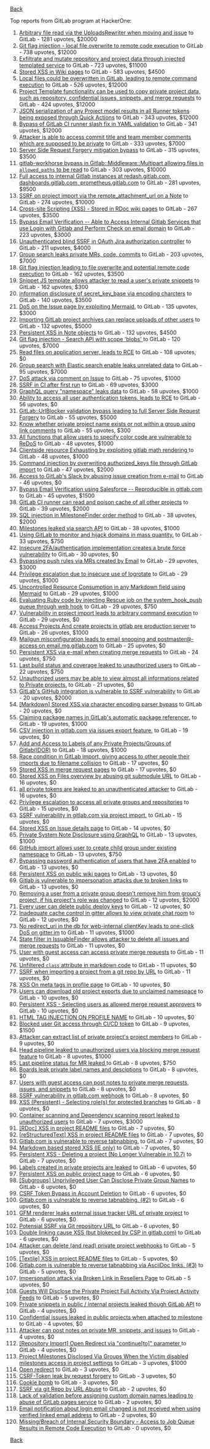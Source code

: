 [Back](../README.md)

Top reports from GitLab program at HackerOne:

1. [Arbitrary file read via the UploadsRewriter when moving and issue](https://hackerone.com/reports/827052) to GitLab - 1281 upvotes, $20000
2. [Git flag injection - local file overwrite to remote code execution](https://hackerone.com/reports/658013) to GitLab - 738 upvotes, $12000
3. [Exfiltrate and mutate repository and project data through injected templated service](https://hackerone.com/reports/446585) to GitLab - 723 upvotes, $11000
4. [Stored XSS in Wiki pages](https://hackerone.com/reports/526325) to GitLab - 583 upvotes, $4500
5. [Local files could be overwritten in GitLab, leading to remote command execution](https://hackerone.com/reports/587854) to GitLab - 526 upvotes, $12000
6. [Project Template functionality can be used to copy private project data, such as repository, confidential issues, snippets, and merge requests](https://hackerone.com/reports/689314) to GitLab - 424 upvotes, $12000
7. [JSON serialization of any Project model results in all Runner tokens being exposed through Quick Actions](https://hackerone.com/reports/509924) to GitLab - 343 upvotes, $12000
8. [Bypass of GitLab CI runner slash fix in YAML validation](https://hackerone.com/reports/409395) to GitLab - 341 upvotes, $12000
9. [Attacker is able to access commit title and team member comments which are supposed to be private](https://hackerone.com/reports/502593) to GitLab - 333 upvotes, $7000
10. [Server Side Request Forgery mitigation bypass](https://hackerone.com/reports/632101) to GitLab - 315 upvotes, $3500
11. [gitlab-workhorse bypass in Gitlab::Middleware::Multipart allowing files in `allowed_paths` to be read](https://hackerone.com/reports/850447) to GitLab - 303 upvotes, $10000
12. [Full access to internal Gitlab instances at redash.gitlab.com, dashboards.gitlab.com, prometheus.gitlab.com](https://hackerone.com/reports/498964) to GitLab - 281 upvotes, $9500
13. [SSRF on project import via the remote_attachment_url on a Note](https://hackerone.com/reports/826361) to GitLab - 274 upvotes, $10000
14. [Cross-site Scripting (XSS) - Stored in RDoc wiki pages](https://hackerone.com/reports/662287) to GitLab - 267 upvotes, $3500
15. [Bypass Email Verification -- Able to Access Internal Gitlab Services that use Login with Gitlab and Perform Check on email domain](https://hackerone.com/reports/565883) to GitLab - 223 upvotes, $3000
16. [Unauthenticated blind SSRF in OAuth Jira authorization controller](https://hackerone.com/reports/398799) to GitLab - 211 upvotes, $4000
17. [Group search leaks private MRs, code, commits](https://hackerone.com/reports/692252) to GitLab - 203 upvotes, $7000
18. [Git flag injection leading to file overwrite and potential remote code execution](https://hackerone.com/reports/653125) to GitLab - 162 upvotes, $3500
19. [Snippet JS template allows attacker to read a user's private snippets](https://hackerone.com/reports/348443) to GitLab - 162 upvotes, $300
20. [information disclosure of secret_key_base via encoding charcters](https://hackerone.com/reports/460545) to GitLab - 140 upvotes, $3500
21. [DoS on the Issue page by exploiting Mermaid.](https://hackerone.com/reports/470067) to GitLab - 135 upvotes, $3000
22. [Importing GitLab project archives can replace uploads of other users](https://hackerone.com/reports/534794) to GitLab - 132 upvotes, $5000
23. [Persistent XSS in Note objects](https://hackerone.com/reports/508184) to GitLab - 132 upvotes, $4500
24. [Git flag injection - Search API with scope 'blobs' ](https://hackerone.com/reports/682442) to GitLab - 120 upvotes, $7000
25. [Read files on application server, leads to RCE](https://hackerone.com/reports/178152) to GitLab - 108 upvotes, $0
26. [Group search with Elastic search enable leaks unrelated data](https://hackerone.com/reports/708820) to GitLab - 95 upvotes, $7000
27. [DoS attack via comment on Issue](https://hackerone.com/reports/557154) to GitLab - 75 upvotes, $1000
28. [SSRF in CI after first run](https://hackerone.com/reports/369451) to GitLab - 69 upvotes, $3000
29. [GraphQL query "namespace" leaks data](https://hackerone.com/reports/614355) to GitLab - 58 upvotes, $1000
30. [Ability to access all user authentication tokens, leads to RCE](https://hackerone.com/reports/158330) to GitLab - 56 upvotes, $0
31. [GitLab::UrlBlocker validation bypass leading to full Server Side Request Forgery](https://hackerone.com/reports/541169) to GitLab - 55 upvotes, $5000
32. [Know whether private project name exists or not within a group using link comments](https://hackerone.com/reports/495497) to GitLab - 55 upvotes, $300
33. [All functions that allow users to specify color code are vulnerable to ReDoS](https://hackerone.com/reports/511381) to GitLab - 48 upvotes, $1000
34. [Clientside resource Exhausting by exploiting gitlab math rendering ](https://hackerone.com/reports/549040) to GitLab - 48 upvotes, $1000
35. [Command injection by overwriting authorized_keys file through GitLab import](https://hackerone.com/reports/298873) to GitLab - 47 upvotes, $2000
36. [Access to GitLab's Slack by abusing issue creation from e-mail](https://hackerone.com/reports/218230) to GitLab - 46 upvotes, $0
37. [Bypass Email Verification using Salesforce -- Reproducible in gitlab.com](https://hackerone.com/reports/617896) to GitLab - 45 upvotes, $1500
38. [GitLab CI runner can read and poison cache of all other projects](https://hackerone.com/reports/301432) to GitLab - 39 upvotes, $2000
39. [SQL injection in MilestoneFinder order method](https://hackerone.com/reports/298176) to GitLab - 38 upvotes, $2000
40. [Milestones leaked via search API](https://hackerone.com/reports/460815) to GitLab - 38 upvotes, $1000
41. [Using GitLab to monitor and hijack domains in mass quantity.](https://hackerone.com/reports/312118) to GitLab - 33 upvotes, $750
42. [Insecure 2FA/authentication implementation creates a brute force vulnerability](https://hackerone.com/reports/149598) to GitLab - 30 upvotes, $0
43. [Bypassing push rules via MRs created by Email](https://hackerone.com/reports/526570) to GitLab - 29 upvotes, $3000
44. [Privilege escalation due to insecure use of logrotate](https://hackerone.com/reports/578119) to GitLab - 29 upvotes, $1000
45. [Uncontrolled Resource Consumption in any Markdown field using Mermaid](https://hackerone.com/reports/670572) to GitLab - 29 upvotes, $1000
46. [Evaluating Ruby code by injecting Rescue job on the system_hook_push queue through web hook](https://hackerone.com/reports/299473) to GitLab - 29 upvotes, $750
47. [Vulnerability in project import leads to arbitrary command execution](https://hackerone.com/reports/378148) to GitLab - 29 upvotes, $0
48. [Access Projects And create projects in gitlab pre production server](https://hackerone.com/reports/540711) to GitLab - 26 upvotes, $1000
49. [Mailgun misconfiguration leads to email snooping and postmaster@-access on email.mg.gitlab.com](https://hackerone.com/reports/174983) to GitLab - 25 upvotes, $0
50. [Persistent XSS via e-mail when creating merge requests](https://hackerone.com/reports/496973) to GitLab - 24 upvotes, $750
51. [Last build status and coverage leaked to unauthorized users](https://hackerone.com/reports/477222) to GitLab - 22 upvotes, $750
52. [Unauthorized users may be able to view almost all informations related to Private projects.](https://hackerone.com/reports/407763) to GitLab - 21 upvotes, $0
53. [GitLab's GitHub integration is vulnerable to SSRF vulnerability](https://hackerone.com/reports/446593) to GitLab - 20 upvotes, $2000
54. [[Markdown] Stored XSS via character encoding parser bypass](https://hackerone.com/reports/270999) to GitLab - 20 upvotes, $0
55. [Claiming package names in GitLab's automatic package referencer.](https://hackerone.com/reports/462503) to GitLab - 19 upvotes, $1000
56. [CSV injection in gitlab.com via issues export feature.](https://hackerone.com/reports/216243) to GitLab - 19 upvotes, $0
57. [Add and Access to Labels of any Private Projects/Groups of Gitlab(IDOR)](https://hackerone.com/reports/439729) to GitLab - 18 upvotes, $1000
58. [Race condition in GitLab import, giving access to other people their imports due to filename collision](https://hackerone.com/reports/214028) to GitLab - 17 upvotes, $0
59. [Stored XSS in merge request pages](https://hackerone.com/reports/409380) to GitLab - 17 upvotes, $0
60. [Stored XSS on Files overview by abusing git submodule URL](https://hackerone.com/reports/218872) to GitLab - 16 upvotes, $0
61. [all private tokens are leaked to an unauthenticated attacker](https://hackerone.com/reports/268794) to GitLab - 16 upvotes, $0
62. [Privilege escalation to access all private groups and repositories](https://hackerone.com/reports/131210) to GitLab - 15 upvotes, $0
63. [SSRF vulnerability in gitlab.com via project import.](https://hackerone.com/reports/215105) to GitLab - 15 upvotes, $0
64. [Stored XSS on Issue details page](https://hackerone.com/reports/384255) to GitLab - 14 upvotes, $0
65. [Private System Note Disclosure using GraphQL](https://hackerone.com/reports/633001) to GitLab - 13 upvotes, $1000
66. [GitHub import allows user to create child group under existing namespace](https://hackerone.com/reports/301137) to GitLab - 13 upvotes, $750
67. [Bypassing password authentication of users that have 2FA enabled](https://hackerone.com/reports/128085) to GitLab - 13 upvotes, $0
68. [Persistent XSS on public wiki pages](https://hackerone.com/reports/136333) to GitLab - 13 upvotes, $0
69. [Gitlab is vulnerable to impersonation attacks due to broken links](https://hackerone.com/reports/265696) to GitLab - 13 upvotes, $0
70. [Removing a user from a private group doesn't remove him from group's project, if his project's role was changed](https://hackerone.com/reports/310185) to GitLab - 12 upvotes, $2000
71. [Every user can delete public deploy keys](https://hackerone.com/reports/195088) to GitLab - 12 upvotes, $0
72. [Inadequate cache control in gitter allows to view private chat room](https://hackerone.com/reports/493791) to GitLab - 12 upvotes, $0
73. [No redirect_uri in the db for web-internal clientKey leads to one-click DoS on gitter.im](https://hackerone.com/reports/702987) to GitLab - 11 upvotes, $1000
74. [State filter in IssuableFinder allows attacker to delete all issues and merge requests](https://hackerone.com/reports/186194) to GitLab - 11 upvotes, $0
75. [User with guest access can access private merge requests](https://hackerone.com/reports/195134) to GitLab - 11 upvotes, $0
76. [Unfiltered `class` attribute in markdown code](https://hackerone.com/reports/216453) to GitLab - 11 upvotes, $0
77. [SSRF when importing a project from a git repo by URL](https://hackerone.com/reports/135937) to GitLab - 11 upvotes, $0
78. [XSS On meta tags in profile page](https://hackerone.com/reports/159984) to GitLab - 10 upvotes, $0
79. [Users can download old project exports due to unclaimed namespace](https://hackerone.com/reports/195058) to GitLab - 10 upvotes, $0
80. [Persistent XSS - Selecting users as allowed merge request approvers](https://hackerone.com/reports/346217) to GitLab - 10 upvotes, $0
81. [HTML TAG INJECTION ON PROFILE NAME](https://hackerone.com/reports/358001) to GitLab - 10 upvotes, $0
82. [Blocked user Git access through CI/CD token](https://hackerone.com/reports/497047) to GitLab - 9 upvotes, $1500
83. [Attacker can extract list of private project's project members](https://hackerone.com/reports/128051) to GitLab - 9 upvotes, $0
84. [Head pipeline leaked to unauthorized users via blocking merge request feature](https://hackerone.com/reports/667408) to GitLab - 8 upvotes, $1000
85. [Last pipeline status for MR leaked ](https://hackerone.com/reports/582349) to GitLab - 8 upvotes, $750
86. [Boards leak private label names and desciptions](https://hackerone.com/reports/162147) to GitLab - 8 upvotes, $0
87. [Users with guest access can post notes to private merge requests, issues, and snippets](https://hackerone.com/reports/195140) to GitLab - 8 upvotes, $0
88. [SSRF vulnerability in gitlab.com webhook](https://hackerone.com/reports/301924) to GitLab - 8 upvotes, $0
89. [XSS (Persistent) - Selecting role(s) for protected branches](https://hackerone.com/reports/346111) to GitLab - 8 upvotes, $0
90. [Container scanning and Dependency scanning report leaked to unauthorized users](https://hackerone.com/reports/676976) to GitLab - 7 upvotes, $3000
91. [[RDoc] XSS in project README files](https://hackerone.com/reports/200693) to GitLab - 7 upvotes, $0
92. [[reStructuredText] XSS in project README files](https://hackerone.com/reports/205497) to GitLab - 7 upvotes, $0
93. [Gitlab.com is vulnerable to reverse tabnabbing.](https://hackerone.com/reports/211065) to GitLab - 7 upvotes, $0
94. [Markdown based stored XSS (IE only)](https://hackerone.com/reports/118024) to GitLab - 7 upvotes, $0
95. [Persistent XSS - Deleting a project (No Longer Vulnerable in 10.7)](https://hackerone.com/reports/351554) to GitLab - 7 upvotes, $0
96. [Labels created in private projects are leaked](https://hackerone.com/reports/132777) to GitLab - 6 upvotes, $0
97. [Persistent XSS on public project page](https://hackerone.com/reports/129736) to GitLab - 6 upvotes, $0
98. [[Subgroups] Unprivileged User Can Disclose Private Group Names](https://hackerone.com/reports/215384) to GitLab - 6 upvotes, $0
99. [CSRF Token Bypass in Account Deletion](https://hackerone.com/reports/182487) to GitLab - 6 upvotes, $0
100. [Gitlab.com is vulnerable to reverse tabnabbing. (#2)](https://hackerone.com/reports/212629) to GitLab - 6 upvotes, $0
101. [GFM renderer leaks external issue tracker URL of private project](https://hackerone.com/reports/133717) to GitLab - 6 upvotes, $0
102. [Potensial SSRF via Git repository URL ](https://hackerone.com/reports/359288) to GitLab - 6 upvotes, $0
103. [Double linking cause XSS (but blokeced by CSP in gitlab.com)](https://hackerone.com/reports/729341) to GitLab - 6 upvotes, $0
104. [Attacker can delete (and read) private project webhooks](https://hackerone.com/reports/134292) to GitLab - 5 upvotes, $0
105. [[Textile] XSS in project README files](https://hackerone.com/reports/205498) to GitLab - 5 upvotes, $0
106. [Gitlab.com is vulnerable to reverse tabnabbing via AsciiDoc links. (#3)](https://hackerone.com/reports/213114) to GitLab - 5 upvotes, $0
107. [Impersonation attack via Broken Link in Resellers Page](https://hackerone.com/reports/266908) to GitLab - 5 upvotes, $0
108. [Guests Will Disclose the Private Project Full Activity Via Project Activity Feeds](https://hackerone.com/reports/491319) to GitLab - 5 upvotes, $0
109. [Private snippets in public / internal projects leaked though GitLab API](https://hackerone.com/reports/134305) to GitLab - 4 upvotes, $0
110. [Confidential issues leaked in public projects when attached to milestone](https://hackerone.com/reports/134300) to GitLab - 4 upvotes, $0
111. [Attacker can post notes on private MR, snippets, and issues](https://hackerone.com/reports/134299) to GitLab - 4 upvotes, $0
112. [[Repository Import] Open Redirect via "continue[to]" parameter ](https://hackerone.com/reports/215970) to GitLab - 4 upvotes, $0
113. [Project Milestones Disclosed Via Groups When the Victim disabled milestones access in project settings](https://hackerone.com/reports/636560) to GitLab - 3 upvotes, $1000
114. [Open redirect](https://hackerone.com/reports/214034) to GitLab - 3 upvotes, $0
115. [CSRF-Token leak by request forgery](https://hackerone.com/reports/221432) to GitLab - 3 upvotes, $0
116. [Cookie bomb](https://hackerone.com/reports/221041) to GitLab - 3 upvotes, $0
117. [SSRF via git Repo by URL Abuse](https://hackerone.com/reports/191216) to GitLab - 2 upvotes, $0
118. [Lack of validation before assigning custom domain names leading to abuse of GitLab pages service](https://hackerone.com/reports/296907) to GitLab - 2 upvotes, $0
119. [Email notification about login email changed is not received when using verified linked email address](https://hackerone.com/reports/801973) to GitLab - 2 upvotes, $0
120. [Missing/Breach of Internal Security Boundary - Access to Job Queue Results in Remote Code Execution](https://hackerone.com/reports/224198) to GitLab - 0 upvotes, $0


[Back](../README.md)